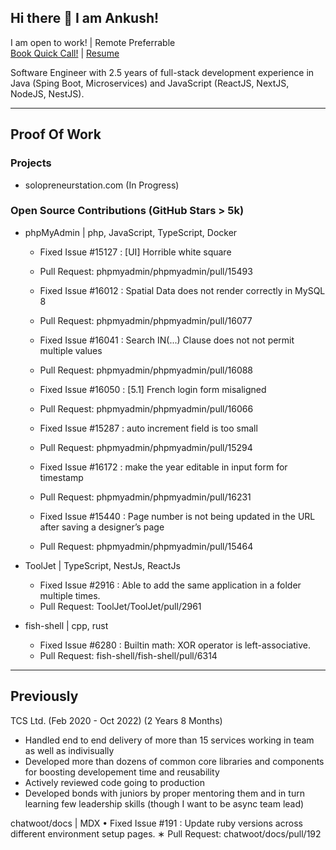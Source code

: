 ## Hi there 👋 I am Ankush! 

I am open to work! | Remote Preferrable 
<br/>
<a href="http://example.com/](https://cal.com/ankush-0x90/hiring-call?duration=30)" target="_blank">Book Quick Call!</a> | 
<a href="https://drive.google.com/file/d/175LaVQCFLw7avfcWGF1AOPJk0ibMr_LN/view?usp=sharing">Resume</a>


Software Engineer with 2.5 years of full-stack development experience in Java (Sping Boot, Microservices) and JavaScript (ReactJS, NextJS, NodeJS, NestJS).

----

## Proof Of Work

### Projects
- solopreneurstation.com (In Progress)

### Open Source Contributions (GitHub Stars > 5k)
- phpMyAdmin | php, JavaScript, TypeScript, Docker
  - Fixed Issue #15127 : [UI] Horrible white square
  - Pull Request: phpmyadmin/phpmyadmin/pull/15493

  - Fixed Issue #16012 : Spatial Data does not render correctly in MySQL 8
  - Pull Request: phpmyadmin/phpmyadmin/pull/16077
  
  -  Fixed Issue #16041 : Search IN(...) Clause does not not permit multiple values
  -  Pull Request: phpmyadmin/phpmyadmin/pull/16088
  
  -  Fixed Issue #16050 : [5.1] French login form misaligned
  -  Pull Request: phpmyadmin/phpmyadmin/pull/16066
  
  -  Fixed Issue #15287 : auto increment field is too small
  -  Pull Request: phpmyadmin/phpmyadmin/pull/15294
  
  -  Fixed Issue #16172 : make the year editable in input form for timestamp
  -  Pull Request: phpmyadmin/phpmyadmin/pull/16231

  -  Fixed Issue #15440 : Page number is not being updated in the URL after saving a designer’s page
  -  Pull Request: phpmyadmin/phpmyadmin/pull/15464

- ToolJet | TypeScript, NestJs, ReactJs
  - Fixed Issue #2916 : Able to add the same application in a folder multiple times.
  - Pull Request: ToolJet/ToolJet/pull/2961

- fish-shell | cpp, rust
  - Fixed Issue #6280 : Builtin math: XOR operator is left-associative.
  - Pull Request: fish-shell/fish-shell/pull/6314

----

## Previously
TCS Ltd. (Feb 2020 - Oct 2022) (2 Years 8 Months)
- Handled end to end delivery of more than 15 services working in team as well as indivisually
- Developed more than dozens of common core libraries and components for boosting developement time and reusability
- Actively reviewed code going to production
- Developed bonds with juniors by proper mentoring them and in turn learning few leadership skills (though I want to be async team lead)


chatwoot/docs | MDX
• Fixed Issue #191 : Update ruby versions across different environment setup pages.
∗ Pull Request: chatwoot/docs/pull/192
